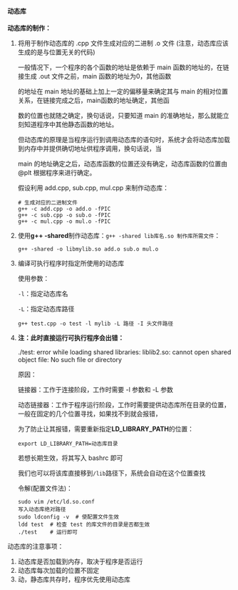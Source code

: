 #### 动态库

**动态库的制作：**

1. 将用于制作动态库的 .cpp 文件生成对应的二进制 .o 文件 (注意，动态库应该生成的是与位置无关的代码)

    一般情况下，一个程序的各个函数的地址是依赖于 main 函数的地址的，在链接生成 .out 文件之前，main 函数的地址为0，其他函数

    的地址在 main 地址的基础上加上一定的偏移量来确定其与 main 的相对位置关系，在链接完成之后，main函数的地址确定，其他函

    数的位置也就随之确定，换句话说，只要知道 main 的准确地址，那么就能立刻知道程序中其他静态函数的地址。

    但动态库的原理是当程序运行到调用动态库的语句时，系统才会将动态库加载到内存中并提供确切地址供程序调用，换句话说，当

    main 的地址确定之后，动态库函数的位置还没有确定，动态库函数的位置由 @plt 根据程序来进行确定。

    假设利用 add.cpp, sub.cpp, mul.cpp 来制作动态库：

    ```shell
    # 生成对应的二进制文件
    g++ -c add.cpp -o add.o -fPIC
    g++ -c sub.cpp -o sub.o -fPIC
    g++ -c mul.cpp -o mul.o -fPIC
    ```

2. 使用**g++ -shared**制作动态库：`g++ -shared lib库名.so 制作库所需文件`：

    `g++ -shared -o libmylib.so add.o sub.o mul.o`

3. 编译可执行程序时指定所使用的动态库

    使用参数：

    `-l`：指定动态库名

    `-L`：指定动态库路径

    `g++ test.cpp -o test -l mylib -L 路径 -I 头文件路径`

4. **注：此时直接运行可执行程序会出错：**

    ./test: error while loading shared libraries: liblib2.so: cannot open shared object file: No such file or directory

    原因：

    链接器：工作于连接阶段，工作时需要 -l 参数和 -L 参数

    动态链接器：工作于程序运行阶段，工作时需要提供动态库所在目录的位置，一般在固定的几个位置寻找，如果找不到就会报错，

    为了防止让其报错，需要重新指定**LD_LIBRARY_PATH**的位置：

    `export LD_LIBRARY_PATH=动态库目录`

    若想长期生效，将其写入 bashrc 即可

    我们也可以将该库直接移到`/lib`路径下，系统会自动在这个位置查找

    令解(配置文件法)：

    ```shell
    sudo vim /etc/ld.so.conf
    写入动态库绝对路径
    sudo ldconfig -v  # 使配置文件生效
    ldd test  # 检查 test 的库文件的目录是否都生效
    ./test    # 运行即可
    ```


动态库的注意事项：

1. 动态库是否加载到内存，取决于程序是否运行
2. 动态库每次加载的位置不固定
3. 动，静态库共存时，程序优先使用动态库